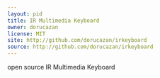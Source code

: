 ```yaml
---
layout: pid
title: IR Multimedia Keyboard
owner: dorucazan
license: MIT
site: http://github.com/dorucazan/irkeyboard
source: http://github.com/dorucazan/irkeyboard
---
```


open source IR Multimedia Keyboard